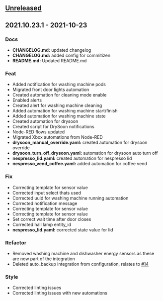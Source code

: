 <a name="unreleased"></a>
## [Unreleased]


<a name="2021.10.23.1"></a>
## 2021.10.23.1 - 2021-10-23
### Docs
- **CHANGELOG.md:** updated changelog
- **CHANGELOG.md:** added config for commitizen
- **README.md:** Updated README.md

### Feat
- Added notification for washing machine pods
- Migrated front door lights automation
- Created automation for cleaning mode enable
- Enabled alerts
- Created alert for washing machine cleaning
- Added automation for washing machine start/finish
- Added automation for washing machine state
- Created automation for drysoon
- Created script for DrySoon notifications
- Node-RED flows updated
- Migrated Xbox automations from Node-RED
- **drysoon_manual_override.yaml:** created automation for drysoon override
- **drysoon_turn_off_drysoon.yaml:** automation for drysoon auto turn off
- **nespresso_lid.yaml:** created automation for nespresso lid
- **nespresso_vend_coffee.yaml:** added automation for coffee vend

### Fix
- Correcting template for sensor value
- Corrected input select thats used
- Corrected uuid for washing machine running automation
- Corrected notification message
- Correcting template for sensor value
- Correcting template for sensor value
- Set correct wait time after door closes
- Corrected hall lamp entity_id
- **nespresso_lid.yaml:** corrected state value for lid

### Refactor
- Removed washing machine and dishwasher energy sensors as these are now part of the integration
- Deleted auto_backup integration from configuration, relates to [#14](https://github.com/rj175/home-assistant-config/issues/14)

### Style
- Corrected linting issues
- Corrected linting issues with new automations


[Unreleased]: https://github.com/rj175/home-assistant-config/compare/2021.10.23.1...HEAD

